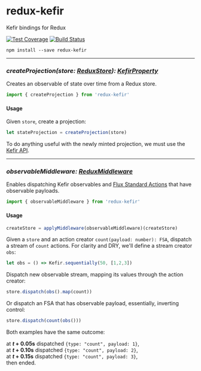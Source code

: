 redux-kefir
===========

Kefir bindings for Redux

[![Test Coverage](https://codeclimate.com/github/rvikmanis/redux-kefir/badges/coverage.svg)](https://codeclimate.com/github/rvikmanis/redux-kefir/coverage)
[![Build Status](https://travis-ci.org/rvikmanis/redux-kefir.svg?branch=master)](https://travis-ci.org/rvikmanis/redux-kefir)

```
npm install --save redux-kefir
```

---

### *createProjection(store: [ReduxStore](http://redux.js.org/docs/basics/Store.html)): [KefirProperty](https://rpominov.github.io/kefir/#about-observables)*

Creates an observable of state over time from a Redux store.

```js
import { createProjection } from 'redux-kefir'
```

#### Usage

Given `store`, create a projection:

```js
let stateProjection = createProjection(store)
```

To do anything useful with the newly minted projection, we must use the [Kefir API](https://rpominov.github.io/kefir/).

---

### *observableMiddleware: [ReduxMiddleware](http://redux.js.org/docs/advanced/Middleware.html)*

Enables dispatching Kefir observables and [Flux Standard Actions](https://github.com/acdlite/flux-standard-action) that have observable payloads.

```js
import { observableMiddleware } from 'redux-kefir'
```

#### Usage

```js
createStore = applyMiddleware(observableMiddleware)(createStore)
```

Given a `store` and an action creator `count(payload: number): FSA`, dispatch a stream of `count` actions. For clarity and DRY, we'll define a stream creator `obs`:

```js
let obs = () => Kefir.sequentially(50, [1,2,3])
```

Dispatch new observable stream, mapping its values through the action creator:
```js
store.dispatch(obs().map(count))
```

Or dispatch an FSA that has observable payload, essentially, inverting control:
```js
store.dispatch(count(obs()))
```

Both examples have the same outcome:  

at **_t_ + 0.05s** dispatched `{type: "count", payload: 1}`,  
at **_t_ + 0.10s** dispatched `{type: "count", payload: 2}`,  
at **_t_ + 0.15s** dispatched `{type: "count", payload: 3}`,  
then ended.
